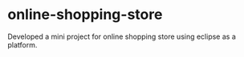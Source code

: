 # online-shopping-store
Developed a mini project for online shopping store using eclipse as a platform.
